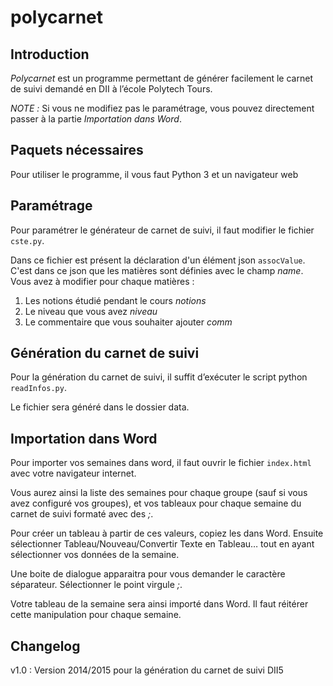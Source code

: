 # polycarnet

## Introduction

*Polycarnet* est un programme permettant de générer facilement le carnet de suivi demandé en DII à l’école Polytech Tours.

*NOTE :* Si vous ne modifiez pas le paramétrage, vous pouvez directement passer à la partie *Importation dans Word*.

## Paquets nécessaires

Pour utiliser le programme, il vous faut Python 3 et un navigateur web

## Paramétrage

Pour paramétrer le générateur de carnet de suivi, il faut modifier le fichier `cste.py`.

Dans ce fichier est présent la déclaration d'un élément json `assocValue`. C'est dans ce json que les matières sont définies avec le champ *name*. Vous avez à modifier pour chaque matières :

1. Les notions étudié pendant le cours *notions*
2. Le niveau que vous avez *niveau*
3. Le commentaire que vous souhaiter ajouter *comm*


## Génération du carnet de suivi

Pour la génération du carnet de suivi, il suffit d’exécuter le script python `readInfos.py`.

Le fichier sera généré dans le dossier data.


## Importation dans Word

Pour importer vos semaines dans word, il faut ouvrir le fichier `index.html` avec votre navigateur internet.

Vous aurez ainsi la liste des semaines pour chaque groupe (sauf si vous avez configuré vos groupes), et vos tableaux pour chaque semaine du carnet de suivi formaté avec des *;*.

Pour créer un tableau à partir de ces valeurs, copiez les dans Word. Ensuite sélectionner Tableau/Nouveau/Convertir Texte en Tableau… tout en ayant sélectionner vos données de la semaine.

Une boite de dialogue apparaitra pour vous demander le caractère séparateur. Sélectionner le point virgule *;*.

Votre tableau de la semaine sera ainsi importé dans Word.
Il faut réitérer cette manipulation pour chaque semaine.

## Changelog

v1.0 : Version 2014/2015 pour la génération du carnet de suivi DII5